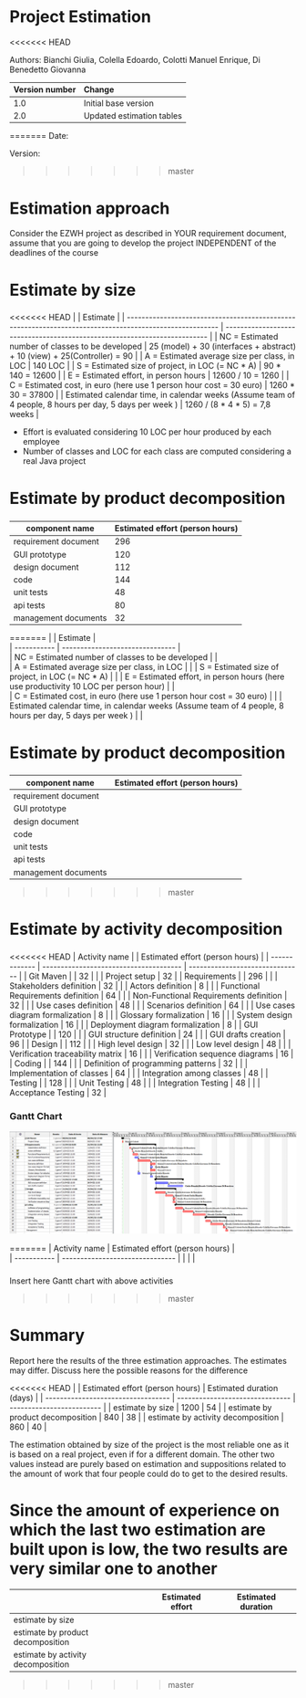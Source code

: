 # Project Estimation  
<<<<<<< HEAD

Authors: Bianchi Giulia, Colella Edoardo, Colotti Manuel Enrique, Di Benedetto Giovanna

| Version number | Change                    |
| -------------- | :------------------------ |
| 1.0            | Initial base version      |
| 2.0            | Updated estimation tables |

=======
Date:

Version:
>>>>>>> master


# Estimation approach
Consider the EZWH  project as described in YOUR requirement document, assume that you are going to develop the project INDEPENDENT of the deadlines of the course
# Estimate by size
### 
<<<<<<< HEAD
|                                                                                                         | Estimate                                                                  |
| ------------------------------------------------------------------------------------------------------- | ------------------------------------------------------------------------- |
| NC =  Estimated number of classes to be developed                                                       | 25 (model) + 30 (interfaces + abstract) + 10 (view) + 25(Controller) = 90 |
| A = Estimated average size per class, in LOC                                                            | 140 LOC                                                                   |
| S = Estimated size of project, in LOC (= NC * A)                                                        | 90 * 140 = 12600                                                          |
| E = Estimated effort, in person hours                                                                   | 12600 / 10 = 1260                                                         |
| C = Estimated cost, in euro (here use 1 person hour cost = 30 euro)                                     | 1260 * 30 = 37800                                                         |
| Estimated calendar time, in calendar weeks (Assume team of 4 people, 8 hours per day, 5 days per week ) | 1260 / (8 * 4 * 5) = 7,8 weeks                                            |

- Effort is evaluated considering 10 LOC per hour produced by each employee
- Number of classes and LOC for each class are computed considering a real Java project

# Estimate by product decomposition
### 
| component name       | Estimated effort (person hours) |
| -------------------- | ------------------------------- |
| requirement document | 296                             |
| GUI prototype        | 120                             |
| design document      | 112                             |
| code                 | 144                             |
| unit tests           | 48                              |
| api tests            | 80                              |
| management documents | 32                              |
=======
|             | Estimate                        |             
| ----------- | ------------------------------- |  
| NC =  Estimated number of classes to be developed   |                             |             
|  A = Estimated average size per class, in LOC       |                            | 
| S = Estimated size of project, in LOC (= NC * A) | |
| E = Estimated effort, in person hours (here use productivity 10 LOC per person hour)  |                                      |   
| C = Estimated cost, in euro (here use 1 person hour cost = 30 euro) | | 
| Estimated calendar time, in calendar weeks (Assume team of 4 people, 8 hours per day, 5 days per week ) |                    |               

# Estimate by product decomposition
### 
|         component name    | Estimated effort (person hours)   |             
| ----------- | ------------------------------- | 
|requirement document    | |
| GUI prototype ||
|design document ||
|code ||
| unit tests ||
| api tests ||
| management documents  ||

>>>>>>> master


# Estimate by activity decomposition
### 
<<<<<<< HEAD
| Activity name |                                        | Estimated effort (person hours) |
| ------------- | -------------------------------------- | ------------------------------- |
| Git Maven     |                                        | 32                              |
|               | Project setup                          | 32                              |
| Requirements  |                                        | 296                             |
|               | Stakeholders definition                | 32                              |
|               | Actors definition                      | 8                               |
|               | Functional Requirements definition     | 64                              |
|               | Non-Functional Requirements definition | 32                              |
|               | Use cases definition                   | 48                              |
|               | Scenarios definition                   | 64                              |
|               | Use cases diagram formalization        | 8                               |
|               | Glossary formalization                 | 16                              |
|               | System design formalization            | 16                              |
|               | Deployment diagram formalization       | 8                               |
| GUI Prototype |                                        | 120                             |
|               | GUI structure definition               | 24                              |
|               | GUI drafts creation                    | 96                              |
| Design        |                                        | 112                             |
|               | High level design                      | 32                              |
|               | Low level design                       | 48                              |
|               | Verification traceability matrix       | 16                              |
|               | Verification sequence diagrams         | 16                              |
| Coding        |                                        | 144                             |
|               | Definition of programming patterns     | 32                              |
|               | Implementation of classes              | 64                              |
|               | Integration among classes              | 48                              |
| Testing       |                                        | 128                             |
|               | Unit Testing                           | 48                              |
|               | Integration Testing                    | 48                              |
|               | Acceptance Testing                     | 32                              |

### Gantt Chart

<img src="./images/Gantt_chart.png" />

=======
|         Activity name    | Estimated effort (person hours)   |             
| ----------- | ------------------------------- | 
| | |
###
Insert here Gantt chart with above activities
>>>>>>> master

# Summary

Report here the results of the three estimation approaches. The  estimates may differ. Discuss here the possible reasons for the difference

<<<<<<< HEAD
|                                    | Estimated effort (person hours) | Estimated duration (days) |
| ---------------------------------- | ------------------------------- | ------------------------- |
| estimate by size                   | 1200                            | 54                        |
| estimate by product decomposition  | 840                             | 38                        |
| estimate by activity decomposition | 860                             | 40                        |


The estimation obtained by size of the project is the most reliable one as it is based on a real project, even if for a different domain.
The other two values instead are purely based on estimation and suppositions related to the amount of work that four people could do to get to the desired results.

Since the amount of experience on which the last two estimation are built upon is low, the two results are very similar one to another
=======
|             | Estimated effort                        |   Estimated duration |          
| ----------- | ------------------------------- | ---------------|
| estimate by size ||
| estimate by product decomposition ||
| estimate by activity decomposition ||
>>>>>>> master




